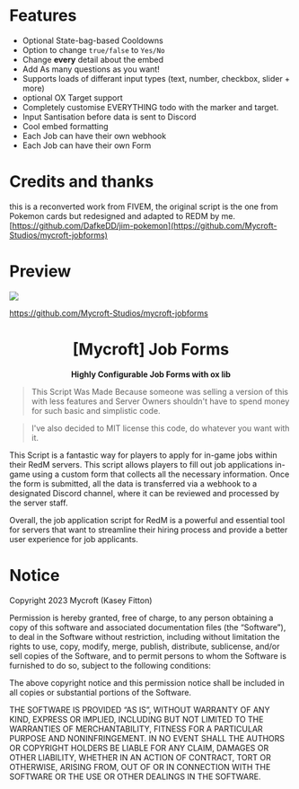 # Features
- Optional State-bag-based Cooldowns
- Option to change `true/false` to `Yes/No`
- Change **every** detail about the embed
- Add As many questions as you want!
- Supports loads of differant input types (text, number, checkbox, slider + more)
- optional OX Target support
- Completely customise EVERYTHING todo with the marker and target.
- Input Santisation before data is sent to Discord
- Cool embed formatting
- Each Job can have their own webhook
- Each Job can have their own Form

# Credits and thanks
this is a reconverted work from FIVEM, the original script is the one from Pokemon cards but redesigned and adapted to REDM by me.
[https://github.com/DafkeDD/jim-pokemon](https://github.com/Mycroft-Studios/mycroft-jobforms)

# Preview
[![](https://i.imgur.com/5ej6Teu.png)](https://streamable.com/gex5u0)

https://github.com/Mycroft-Studios/mycroft-jobforms

<h1 align='center'>[Mycroft] Job Forms </a></h1><p align='center'><b>Highly Configurable Job Forms with ox lib</b></h5>

> This Script Was Made Because someone was selling a version of this with less features and Server Owners shouldn't have to spend money for such basic and simplistic code.

> I've also decided to MIT license this code, do whatever you want with it.

This Script is a fantastic way for players to apply for in-game jobs within their RedM servers. This script allows players to fill out job applications in-game using a custom form that collects all the necessary information. Once the form is submitted, all the data is transferred via a webhook to a designated Discord channel, where it can
be reviewed and processed by the server staff.

Overall, the job application script for RedM is a powerful and essential tool for servers that want to streamline their hiring process and provide a better user experience for job applicants.

# Notice
Copyright 2023 Mycroft (Kasey Fitton)

Permission is hereby granted, free of charge, to any person obtaining a copy of this software and associated documentation files (the “Software”), to deal in the Software without restriction, including without limitation the rights to use, copy, modify, merge, publish, distribute, sublicense, and/or sell copies of the Software, and to permit persons to whom the Software is furnished to do so, subject to the following conditions:

The above copyright notice and this permission notice shall be included in all copies or substantial portions of the Software.

THE SOFTWARE IS PROVIDED “AS IS”, WITHOUT WARRANTY OF ANY KIND, EXPRESS OR IMPLIED, INCLUDING BUT NOT LIMITED TO THE WARRANTIES OF MERCHANTABILITY, FITNESS FOR A PARTICULAR PURPOSE AND NONINFRINGEMENT. IN NO EVENT SHALL THE AUTHORS OR COPYRIGHT HOLDERS BE LIABLE FOR ANY CLAIM, DAMAGES OR OTHER LIABILITY, WHETHER IN AN ACTION OF CONTRACT, TORT OR OTHERWISE, ARISING FROM, OUT OF OR IN CONNECTION WITH THE SOFTWARE OR THE USE OR OTHER DEALINGS IN THE SOFTWARE.
